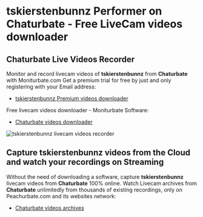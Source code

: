 # tskierstenbunnz Performer on Chaturbate - Free LiveCam videos downloader

## Chaturbate Live Videos Recorder

Monitor and record livecam videos of **tskierstenbunnz** from **Chaturbate** with Moniturbate.com
Get a premium trial for free by just and only registering with your Email address:
* [tskierstenbunnz Premium videos downloader](https://moniturbate.com/request-demo-licence-key.html)

Free livecam videos downloader - Moniturbate Software:
* [Chaturbate videos downloader](https://moniturbate.com/moniturbate-download-software.html)

![tskierstenbunnz livecam videos recorder](https://peachurnet.com/templates/moniturbate-software.png)


## Capture tskierstenbunnz videos from the Cloud and watch your recordings on Streaming

Without the need of downloading a software, capture **tskierstenbunnz** livecam videos from **Chaturbate** 100% online.
Watch Livecam archives from **Chaturbate** unlimitedly from thousands of existing recordings, only on Peachurbate.com and its websites network:
* [Chaturbate videos archives](https://peachurnet.com/)